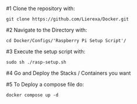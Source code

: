 #1 Clone the repository with:
```
git clone https://github.com/Lierexa/Docker.git
```
#2 Navigate to the Directory with:
```
cd Docker/Configs/'Raspberry Pi Setup Script'/
```
#3 Execute the setup script with: 
```
sudo sh ./rasp-setup.sh
```
#4 Go and Deploy the Stacks / Containers you want

#5 To Deploy a compose file do:
```
docker compose up -d
```
